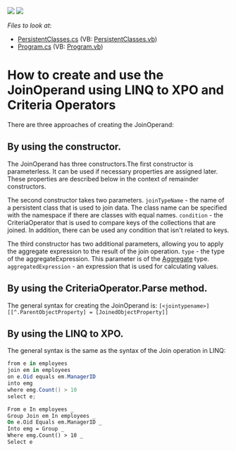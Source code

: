 <!-- default badges list -->
[![](https://img.shields.io/badge/Open_in_DevExpress_Support_Center-FF7200?style=flat-square&logo=DevExpress&logoColor=white)](https://supportcenter.devexpress.com/ticket/details/E1883)
[![](https://img.shields.io/badge/📖_How_to_use_DevExpress_Examples-e9f6fc?style=flat-square)](https://docs.devexpress.com/GeneralInformation/403183)
<!-- default badges end -->
<!-- default file list -->
*Files to look at*:

* [PersistentClasses.cs](./CS/E1883/PersistentClasses.cs) (VB: [PersistentClasses.vb](./VB/E1883/PersistentClasses.vb))
* [Program.cs](./CS/E1883/Program.cs) (VB: [Program.vb](./VB/E1883/Program.vb))
<!-- default file list end -->
# How to create and use the JoinOperand using LINQ to XPO and Criteria Operators


There are three approaches of creating the JoinOperand:

## By using the constructor. 

The JoinOperand has three constructors.The first constructor is parameterless. It can be used if necessary properties are assigned later. These properties are described below in the context of remainder constructors.

The second constructor takes two parameters. `joinTypeName` - the name of a persistent class that is used to join data. The class name can be specified with the namespace if there are classes with equal names. `condition` - the CriteriaOperator that is used to compare keys of the collections that are joined. In addition, there can be used any condition that isn't related to keys.

The third constructor has two additional parameters, allowing you to apply the aggregate expression to the result of the join operation. `type` - the type of the aggregateExpression. This parameter is of the [Aggregate](http://documentation.devexpress.com/#CoreLibraries/DevExpressDataFilteringAggregateEnumtopic) type. `aggregatedExpression` - an expression that is used for calculating values.

## By using the CriteriaOperator.Parse method. 

The general syntax for creating the JoinOperand is: `[<jointypename>][[^.ParentObjectProperty] = [JoinedObjectProperty]]`

## By using the LINQ to XPO. 

The general syntax is the same as the syntax of the Join operation in LINQ:

```cs
from e in employees
join em in employees
on e.Oid equals em.ManagerID
into emg
where emg.Count() > 10
select e;
```
```vb
From e In employees _ 
Group Join em In employees _ 
On e.Oid Equals em.ManagerID _ 
Into emg = Group _ 
Where emg.Count() > 10 _ 
Select e
```
